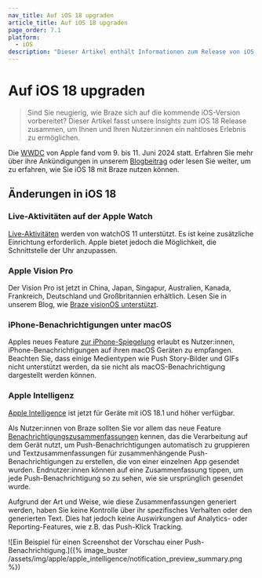```yaml
---
nav_title: Auf iOS 18 upgraden
article_title: Auf iOS 18 upgraden
page_order: 7.1
platform: 
  - iOS
description: "Dieser Artikel enthält Informationen zum Release von iOS 18, damit Sie Ihr SDK nahtlos upgraden können."
---
```


# Auf iOS 18 upgraden

> Sind Sie neugierig, wie Braze sich auf die kommende iOS-Version vorbereitet? Dieser Artikel fasst unsere Insights zum iOS 18 Release zusammen, um Ihnen und Ihren Nutzer:innen ein nahtloses Erlebnis zu ermöglichen.

Die [WWDC](https://developer.apple.com/wwdc24/) von Apple fand vom 9\. bis 11\. Juni 2024 statt. Erfahren Sie mehr über ihre Ankündigungen in unserem [Blogbeitrag](https://www.braze.com/resources/articles/wwdc-announcements-bring-apple-intelligence-rcs-and-more-to-ios-18) oder lesen Sie weiter, um zu erfahren, wie Sie iOS 18 mit Braze nutzen können.

## Änderungen in iOS 18

### Live-Aktivitäten auf der Apple Watch

[Live-Aktivitäten](https://www.braze.com/docs/developer_guide/push_notifications/live_notifications/?sdktab=swift) werden von watchOS 11 unterstützt. Es ist keine zusätzliche Einrichtung erforderlich. Apple bietet jedoch die Möglichkeit, die Schnittstelle der Uhr anzupassen.

### Apple Vision Pro

Der Vision Pro ist jetzt in China, Japan, Singapur, Australien, Kanada, Frankreich, Deutschland und Großbritannien erhältlich. Lesen Sie in unserem Blog, wie [Braze visionOS unterstützt](https://www.braze.com/resources/articles/building-braze-a-new-era-of-customer-engagement-braze-announces-visionos-support).

### iPhone-Benachrichtigungen unter macOS

Apples neues Feature [zur iPhone-Spiegelung](https://www.apple.com/newsroom/2024/06/macos-sequoia-takes-productivity-and-intelligence-on-mac-to-new-heights/) erlaubt es Nutzer:innen, iPhone-Benachrichtigungen auf ihren macOS Geräten zu empfangen. Beachten Sie, dass einige Medientypen wie Push Story-Bilder und GIFs nicht unterstützt werden, da sie nicht als macOS-Benachrichtigung dargestellt werden können.

### Apple Intelligenz

[Apple Intelligence](https://developer.apple.com/documentation/Updates/Apple-Intelligence) ist jetzt für Geräte mit iOS 18.1 und höher verfügbar.

Als Nutzer:innen von Braze sollten Sie vor allem das neue Feature [Benachrichtigungszusammenfassungen](https://support.apple.com/en-us/108781) kennen, das die Verarbeitung auf dem Gerät nutzt, um Push-Benachrichtigungen automatisch zu gruppieren und Textzusammenfassungen für zusammenhängende Push-Benachrichtigungen zu erstellen, die von einer einzelnen App gesendet wurden. Endnutzer:innen können auf eine Zusammenfassung tippen, um jede Push-Benachrichtigung so zu sehen, wie sie ursprünglich gesendet wurde.

Aufgrund der Art und Weise, wie diese Zusammenfassungen generiert werden, haben Sie keine Kontrolle über ihr spezifisches Verhalten oder den generierten Text. Dies hat jedoch keine Auswirkungen auf Analytics- oder Reporting-Features, wie z.B. das Push-Klick Tracking.

![Ein Beispiel für einen Screenshot der Vorschau einer Push-Benachrichtigung.]({% image_buster /assets/img/apple/apple_intelligence/notification_preview_summary.png %})
